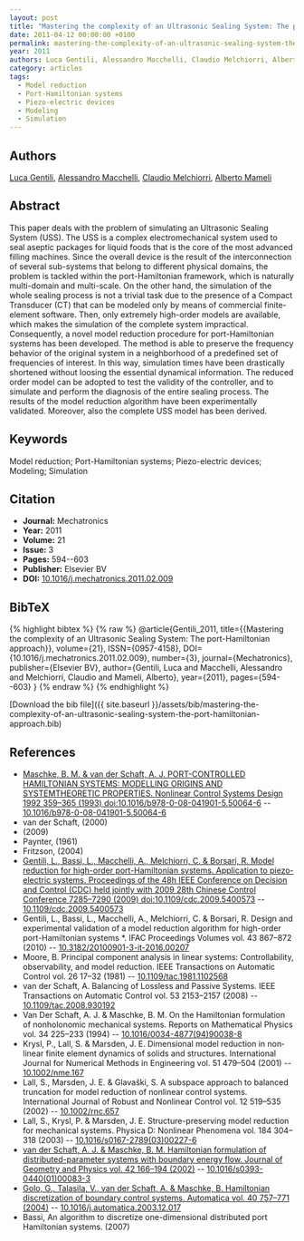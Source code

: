 ```yaml
---
layout: post
title: "Mastering the complexity of an Ultrasonic Sealing System: The port-Hamiltonian approach"
date: 2011-04-12 00:00:00 +0100
permalink: mastering-the-complexity-of-an-ultrasonic-sealing-system-the-port-hamiltonian-approach
year: 2011
authors: Luca Gentili, Alessandro Macchelli, Claudio Melchiorri, Alberto Mameli
category: articles
tags:
  - Model reduction
  - Port-Hamiltonian systems
  - Piezo-electric devices
  - Modeling
  - Simulation
---
```

 
## Authors
[Luca Gentili](authors/luca-gentili), [Alessandro Macchelli](authors/alessandro-macchelli), [Claudio Melchiorri](authors/claudio-melchiorri), [Alberto Mameli](authors/alberto-mameli)
 
## Abstract
This paper deals with the problem of simulating an Ultrasonic Sealing System (USS). The USS is a complex electromechanical system used to seal aseptic packages for liquid foods that is the core of the most advanced filling machines. Since the overall device is the result of the interconnection of several sub-systems that belong to different physical domains, the problem is tackled within the port-Hamiltonian framework, which is naturally multi-domain and multi-scale. On the other hand, the simulation of the whole sealing process is not a trivial task due to the presence of a Compact Transducer (CT) that can be modeled only by means of commercial finite-element software. Then, only extremely high-order models are available, which makes the simulation of the complete system impractical. Consequently, a novel model reduction procedure for port-Hamiltonian systems has been developed. The method is able to preserve the frequency behavior of the original system in a neighborhood of a predefined set of frequencies of interest. In this way, simulation times have been drastically shortened without loosing the essential dynamical information. The reduced order model can be adopted to test the validity of the controller, and to simulate and perform the diagnosis of the entire sealing process. The results of the model reduction algorithm have been experimentally validated. Moreover, also the complete USS model has been derived.
 
## Keywords
Model reduction; Port-Hamiltonian systems; Piezo-electric devices; Modeling; Simulation
 
## Citation
- **Journal:** Mechatronics
- **Year:** 2011
- **Volume:** 21
- **Issue:** 3
- **Pages:** 594--603
- **Publisher:** Elsevier BV
- **DOI:** [10.1016/j.mechatronics.2011.02.009](https://doi.org/10.1016/j.mechatronics.2011.02.009)
 
## BibTeX
{% highlight bibtex %}
{% raw %}
@article{Gentili_2011,
  title={{Mastering the complexity of an Ultrasonic Sealing System: The port-Hamiltonian approach}},
  volume={21},
  ISSN={0957-4158},
  DOI={10.1016/j.mechatronics.2011.02.009},
  number={3},
  journal={Mechatronics},
  publisher={Elsevier BV},
  author={Gentili, Luca and Macchelli, Alessandro and Melchiorri, Claudio and Mameli, Alberto},
  year={2011},
  pages={594--603}
}
{% endraw %}
{% endhighlight %}
 
[Download the bib file]({{ site.baseurl }}/assets/bib/mastering-the-complexity-of-an-ultrasonic-sealing-system-the-port-hamiltonian-approach.bib)
 
## References
- [Maschke, B. M. & van der Schaft, A. J. PORT-CONTROLLED HAMILTONIAN SYSTEMS: MODELLING ORIGINS AND SYSTEMTHEORETIC PROPERTIES. Nonlinear Control Systems Design 1992 359–365 (1993) doi:10.1016/b978-0-08-041901-5.50064-6](port-controlled-hamiltonian-systems-modelling-origins-and-systemtheoretic-properties0) -- [10.1016/b978-0-08-041901-5.50064-6](https://doi.org/10.1016/b978-0-08-041901-5.50064-6)
- van der Schaft, (2000)
- (2009)
- Paynter, (1961)
- Fritzson, (2004)
- [Gentili, L., Bassi, L., Macchelli, A., Melchiorri, C. & Borsari, R. Model reduction for high-order port-Hamiltonian systems. Application to piezo-electric systems. Proceedings of the 48h IEEE Conference on Decision and Control (CDC) held jointly with 2009 28th Chinese Control Conference 7285–7290 (2009) doi:10.1109/cdc.2009.5400573](model-reduction-for-high-order-port-hamiltonian-systems-application-to-piezo-electric-systems) -- [10.1109/cdc.2009.5400573](https://doi.org/10.1109/cdc.2009.5400573)
- Gentili, L., Bassi, L., Macchelli, A., Melchiorri, C. & Borsari, R. Design and experimental validation of a model reduction algorithm for high-order port-Hamiltonian systems *. IFAC Proceedings Volumes vol. 43 867–872 (2010) -- [10.3182/20100901-3-it-2016.00207](https://doi.org/10.3182/20100901-3-it-2016.00207)
- Moore, B. Principal component analysis in linear systems: Controllability, observability, and model reduction. IEEE Transactions on Automatic Control vol. 26 17–32 (1981) -- [10.1109/tac.1981.1102568](https://doi.org/10.1109/tac.1981.1102568)
- van der Schaft, A. Balancing of Lossless and Passive Systems. IEEE Transactions on Automatic Control vol. 53 2153–2157 (2008) -- [10.1109/tac.2008.930192](https://doi.org/10.1109/tac.2008.930192)
- Van Der Schaft, A. J. & Maschke, B. M. On the Hamiltonian formulation of nonholonomic mechanical systems. Reports on Mathematical Physics vol. 34 225–233 (1994) -- [10.1016/0034-4877(94)90038-8](https://doi.org/10.1016/0034-4877(94)90038-8)
- Krysl, P., Lall, S. & Marsden, J. E. Dimensional model reduction in non‐linear finite element dynamics of solids and structures. International Journal for Numerical Methods in Engineering vol. 51 479–504 (2001) -- [10.1002/nme.167](https://doi.org/10.1002/nme.167)
- Lall, S., Marsden, J. E. & Glavaški, S. A subspace approach to balanced truncation for model reduction of nonlinear control systems. International Journal of Robust and Nonlinear Control vol. 12 519–535 (2002) -- [10.1002/rnc.657](https://doi.org/10.1002/rnc.657)
- Lall, S., Krysl, P. & Marsden, J. E. Structure-preserving model reduction for mechanical systems. Physica D: Nonlinear Phenomena vol. 184 304–318 (2003) -- [10.1016/s0167-2789(03)00227-6](https://doi.org/10.1016/s0167-2789(03)00227-6)
- [van der Schaft, A. J. & Maschke, B. M. Hamiltonian formulation of distributed-parameter systems with boundary energy flow. Journal of Geometry and Physics vol. 42 166–194 (2002)](hamiltonian-formulation-of-distributed-parameter-systems-with-boundary-energy-flow) -- [10.1016/s0393-0440(01)00083-3](https://doi.org/10.1016/s0393-0440(01)00083-3)
- [Golo, G., Talasila, V., van der Schaft, A. & Maschke, B. Hamiltonian discretization of boundary control systems. Automatica vol. 40 757–771 (2004)](hamiltonian-discretization-of-boundary-control-systems) -- [10.1016/j.automatica.2003.12.017](https://doi.org/10.1016/j.automatica.2003.12.017)
- Bassi, An algorithm to discretize one-dimensional distributed port Hamiltonian systems. (2007)

